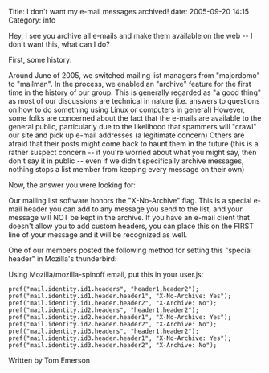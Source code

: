 Title: I don't want my e-mail messages archived!
date: 2005-09-20 14:15
Category: info

Hey, I see you archive all e-mails and make them available on the web -- I don't want this, what can I do?

First, some history:

Around June of 2005, we switched mailing list managers from "majordomo" to "mailman".  In the process, we enabled an "archive" feature for the first time in the history of our group.  This is generally regarded as "a good thing" as most of our discussions are technical in nature (i.e. answers to questions on how to do something using Linux or computers in general)  However, some folks are concerned about the fact that the e-mails are available to the general public, particularly due to the likelihood that spammers will "crawl" our site and pick up e-mail addresses (a legitimate concern)  Others are afraid that their posts might come back to haunt them in the future (this is a rather suspect concern -- if you're worried about what you might say, then don't say it in public -- even if we didn't specifically archive messages, nothing stops a list member from keeping every message on their own)

Now, the answer you were looking for:

Our mailing list software honors the "X-No-Archive" flag.  This is a special e-mail header you can add to any message you send to the list, and your message will NOT be kept in the archive.  If you have an e-mail client that doesn't allow you to add custom headers, you can place this on the FIRST line of your message and it will be recognized as well.


One of our members posted the following method for setting this "special header" in Mozilla's thunderbird:

Using Mozilla/mozilla-spinoff email, put this in your user.js:

    pref("mail.identity.id1.headers", "header1,header2");
    pref("mail.identity.id1.header.header1", "X-No-Archive: Yes");
    pref("mail.identity.id1.header.header2", "X-Archive: No");
    pref("mail.identity.id2.headers", "header1,header2");
    pref("mail.identity.id2.header.header1", "X-No-Archive: Yes");
    pref("mail.identity.id2.header.header2", "X-Archive: No");
    pref("mail.identity.id3.headers", "header1,header2");
    pref("mail.identity.id3.header.header1", "X-No-Archive: Yes");
    pref("mail.identity.id3.header.header2", "X-Archive: No");

Written by Tom Emerson
